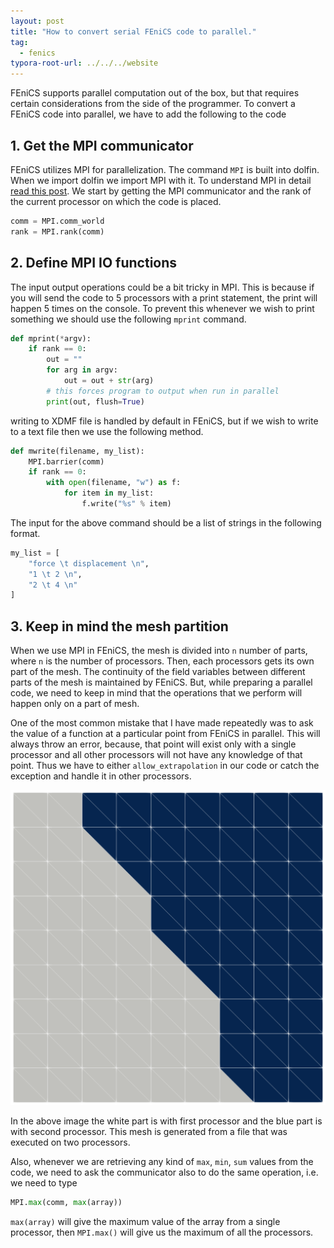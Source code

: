 ```yaml
---
layout: post
title: "How to convert serial FEniCS code to parallel."
tag: 
  - fenics
typora-root-url: ../../../website
---
```


FEniCS supports parallel computation out of the box, but that requires certain considerations from the side of the programmer. To convert a FEniCS code into parallel, we have to add the following to the code

## 1. Get the MPI communicator

FEniCS utilizes MPI for parallelization. The command `MPI`  is built into dolfin. When we import  dolfin we import MPI with it. To understand MPI in detail [read this post](https://computationalmechanics.in/parallelizing-for-loop-in-python-with-mpi/). We start by getting the MPI communicator and the rank of the current processor on which the code is placed.

```python
comm = MPI.comm_world
rank = MPI.rank(comm)
```

## 2. Define MPI IO functions

The input output operations could be a bit tricky in MPI. This is because if you will send the code to 5 processors with a print statement, the print will happen 5 times on the console. To prevent this whenever we wish to print something we should use the following `mprint` command.

```python
def mprint(*argv):
    if rank == 0:
        out = ""
        for arg in argv:
            out = out + str(arg)
        # this forces program to output when run in parallel
        print(out, flush=True)
```

writing to XDMF file is handled by default in FEniCS, but if we wish to write to a text file then we use the following method.

```python
def mwrite(filename, my_list):
    MPI.barrier(comm)
    if rank == 0:
        with open(filename, "w") as f:
            for item in my_list:
                f.write("%s" % item)
```

The input for the above command should be a list of strings in the following format.

```python
my_list = [
    "force \t displacement \n",
    "1 \t 2 \n",
    "2 \t 4 \n"
]
```

##  3. Keep in mind the mesh partition

When we use MPI in FEniCS, the mesh is divided into `n` number of parts, where `n` is the number of processors. Then, each processors gets its own part of the mesh. The continuity of the field variables between different parts of the mesh is maintained by FEniCS. But, while preparing a parallel code, we need to keep in mind that the operations that we perform will happen only on a part of mesh. 

One of the most common mistake that I have made repeatedly was to ask the value of a function at a particular point from FEniCS in parallel. This will always throw an error, because, that point will exist only with  a single processor and all other processors will not have any knowledge of that point. Thus we have to either `allow_extrapolation` in our code or catch the exception and handle it in other processors.

![image-20210122140442143](/assets/images/image-20210122140442143.png)

In the above image the white part is with first processor  and the blue part is with second processor. This mesh is generated from a file that was executed on two processors.

Also, whenever we are retrieving any kind of `max`, `min`, `sum` values from the code, we need to ask the communicator also to do the same operation, i.e. we need to type

```python
MPI.max(comm, max(array))
```

`max(array)` will give the maximum value of the array from a single processor, then `MPI.max()` will give us the maximum of all the processors.